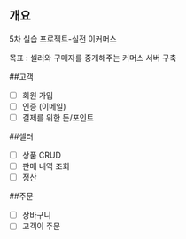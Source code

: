 ## 개요
5차 실습 프로젝트-실전 이커머스

목표 : 셀러와 구매자를 중개해주는 커머스 서버 구축

##고객
- [ ] 회원 가입
- [ ] 인증 (이메일)
- [ ] 결제를 위한 돈/포인트

##셀러
- [ ] 상품 CRUD
- [ ] 판매 내역 조회
- [ ] 정산

##주문
- [ ] 장바구니
- [ ] 고객이 주문
